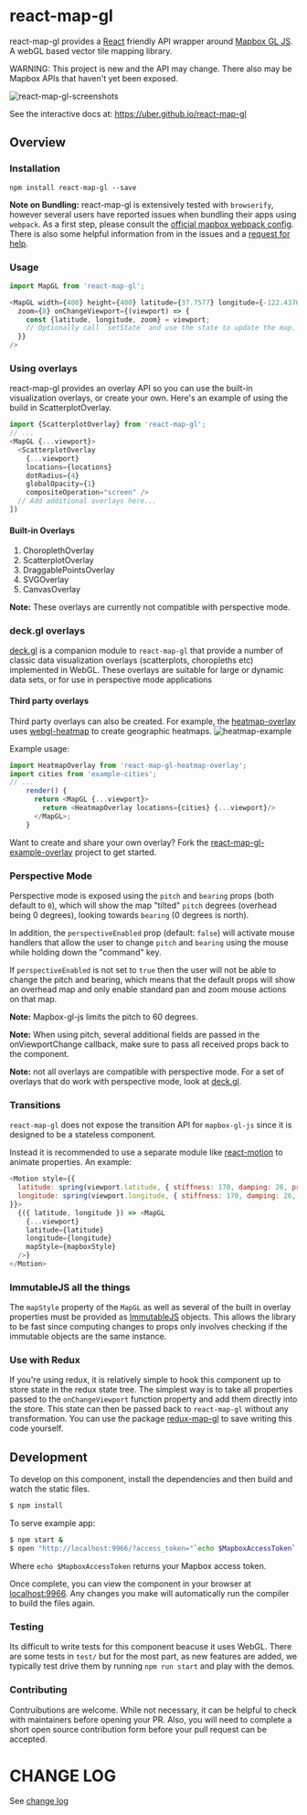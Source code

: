 # react-map-gl

react-map-gl provides a [React](http://facebook.github.io/react/) friendly
API wrapper around [Mapbox GL JS](https://www.mapbox.com/mapbox-gl-js/). A webGL
based vector tile mapping library.

WARNING: This project is new and the API may change. There also may be Mapbox
APIs that haven't yet been exposed.

![react-map-gl-screenshots](https://cloud.githubusercontent.com/assets/499192/11028165/49f41da2-86bc-11e5-85eb-9279621ef971.png)

See the interactive docs at: https://uber.github.io/react-map-gl

## Overview

### Installation

```
npm install react-map-gl --save
```

**Note on Bundling:** react-map-gl is extensively tested with `browserify`,
however several users have reported issues when bundling their apps using
`webpack`. As a first step, please consult the
[official mapbox webpack config](https://github.com/mapbox/mapbox-gl-js/blob/master/webpack.config.example.js).
There is also some helpful information from  in the issues and a
[request for help](https://github.com/uber/react-map-gl/issues/112).

### Usage

````js
import MapGL from 'react-map-gl';

<MapGL width={400} height={400} latitude={37.7577} longitude={-122.4376}
  zoom={8} onChangeViewport={(viewport) => {
    const {latitude, longitude, zoom} = viewport;
    // Optionally call `setState` and use the state to update the map.
  }}
/>
````

### Using overlays

react-map-gl provides an overlay API so you can use the built-in visualization
overlays, or create your own. Here's an example of using the build in
ScatterplotOverlay.

````js
import {ScatterplotOverlay} from 'react-map-gl';
// ...
<MapGL {...viewport}>
  <ScatterplotOverlay
    {...viewport}
    locations={locations}
    dotRadius={4}
    globalOpacity={1}
    compositeOperation="screen" />
  // Add additional overlays here...
])
````

#### Built-in Overlays

1. ChoroplethOverlay
2. ScatterplotOverlay
3. DraggablePointsOverlay
4. SVGOverlay
5. CanvasOverlay

**Note:** These overlays are currently not compatible with perspective mode.


### deck.gl overlays

[deck.gl](https://github.com/uber/deck.gl) is a companion module to
`react-map-gl` that provide a number of classic data visualization overlays
(scatterplots, choropleths etc) implemented in WebGL. These overlays are
suitable for large or dynamic data sets, or for use in perspective mode
applications

#### Third party overlays

Third party overlays can also be created. For example, the
[heatmap-overlay](https://github.com/vicapow/react-map-gl-heatmap-overlay) uses
[webgl-heatmap](https://github.com/vicapow/webgl-heatmap) to create geographic
heatmaps.
![heatmap-example](https://cloud.githubusercontent.com/assets/499192/11028150/33f34640-86bc-11e5-9678-3fa1798394d5.gif)

Example usage:

````js
import HeatmapOverlay from 'react-map-gl-heatmap-overlay';
import cities from 'example-cities';
// ...
    render() {
      return <MapGL {...viewport}>
        return <HeatmapOverlay locations={cities} {...viewport}/>
      </MapGL>;
    }
````

Want to create and share your own overlay? Fork the
[react-map-gl-example-overlay](https://github.com/vicapow/react-map-gl-example-overlay)
project to get started.

### Perspective Mode

Perspective mode is exposed using the `pitch` and `bearing` props
(both default to `0`), which will show the map "tilted" `pitch` degrees
(overhead being 0 degrees), looking towards `bearing` (0 degrees is north).

In addition, the `perspectiveEnabled` prop (default: `false`)
will activate mouse handlers that allow the user to change `pitch` and
`bearing` using the mouse while holding down the "command" key.

If `perspectiveEnabled` is not set to `true` then the user will not be able to
change the pitch and bearing, which means that the default props will show
an overhead map and only enable standard pan and zoom mouse actions on that map.

**Note:** Mapbox-gl-js limits the pitch to 60 degrees.

**Note:** When using pitch, several additional fields are passed in the
onViewportChange callback, make sure to pass all received props back to
the component.

**Note:** not all overlays are compatible with perspective mode.
For a set of overlays that do work with perspective mode, look at
[deck.gl](https://github.com/uber/deck.gl).

### Transitions

`react-map-gl` does not expose the transition API for `mapbox-gl-js`
since it is designed to be a stateless component.

Instead it is recommended to use a separate module like
[react-motion](https://github.com/chenglou/react-motion)
to animate properties. An example:

```js
<Motion style={{
  latitude: spring(viewport.latitude, { stiffness: 170, damping: 26, precision: 0.000001 }),
  longitude: spring(viewport.longitude, { stiffness: 170, damping: 26, precision: 0.000001 })
}}>
  {({ latitude, longitude }) => <MapGL
    {...viewport}
    latitude={latitude}
    longitude={longitude}
    mapStyle={mapboxStyle}
  />}
</Motion>
```

### ImmutableJS all the things

The `mapStyle` property of the `MapGL` as well as several of the built in
overlay properties must be provided as
[ImmutableJS](https://facebook.github.io/immutable-js/) objects. This allows
the library to be fast since computing changes to props only involves checking
if the immutable objects are the same instance.

### Use with Redux

If you're using redux, it is relatively simple to hook this component up to
store state in the redux state tree. The simplest way is to take all
properties passed to the `onChangeViewport` function property and add them
directly into the store. This state can then be passed back to `react-map-gl`
without any transformation. You can use the package
[redux-map-gl](https://github.com/Willyham/redux-map-gl) to save writing this
code yourself.

## Development

To develop on this component, install the dependencies and then build and watch
the static files.

```bash
$ npm install
```

To serve example app:

```bash
$ npm start &
$ open "http://localhost:9966/?access_token="`echo $MapboxAccessToken`
```

Where `echo $MapboxAccessToken` returns your Mapbox access token.

Once complete, you can view the component in your browser at
[localhost:9966](http://localhost:9966). Any changes you make will
automatically run the compiler to build the files again.

### Testing

Its difficult to write tests for this component beacuse it uses WebGL.
There are some tests in `test/` but for the most part, as new features
are added, we typically test drive them by running `npm run start` and
play with the demos.

### Contributing

Contruibutions are welcome. While not necessary, it can be helpful to check with
maintainers before opening your PR. Also, you will need to complete a short open
source contribution form before your pull request can be accepted.

# CHANGE LOG

See [change log](https://github.com/uber/react-map-gl/blob/master/CHANGELOG.md)
